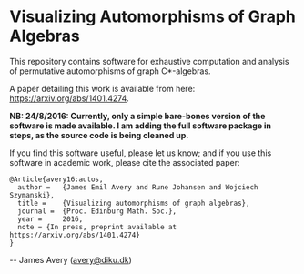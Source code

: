 Visualizing Automorphisms of Graph Algebras
============================================

This repository contains software for exhaustive computation and analysis of
permutative automorphisms of graph C*-algebras.

A paper detailing this work is available from here: https://arxiv.org/abs/1401.4274. 

**NB: 24/8/2016: Currently, only a simple bare-bones version of the
software is made available.  I am adding the full
software package in steps, as the source code is being
cleaned up.**

If you find this software useful, please let us know; and if you use
this software in academic work, please cite the associated paper:

    @Article{avery16:autos,
      author = 	 {James Emil Avery and Rune Johansen and Wojciech Szymanski},
      title = 	 {Visualizing automorphisms of graph algebras},
      journal =  {Proc. Edinburg Math. Soc.},
      year = 	 2016,
      note = {In press, preprint available at https://arxiv.org/abs/1401.4274}
    }


-- James Avery (avery@diku.dk)

